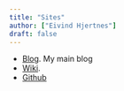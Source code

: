 ```yaml
---
title: "Sites"
author: ["Eivind Hjertnes"]
draft: false
---
```


-   [Blog](https://hjertnes.blog). My main blog
-   [Wiki](https://wiki.hjertnes.blog).
-   [Github](https://git.sr.ht/~hjertnes)
